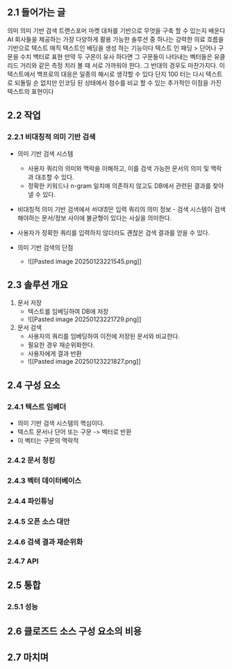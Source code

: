 ## 2.1 들어가는 글
의미 의미 기반 검색 트랜스포머 마켓 대처를 기반으로 무엇을 구축 할 수 있는지 배운다
AI 회사들을 제공하는 가장 다양하게 활용 가능한 솔루션 중 하나는 강력한 의료 흐름을 기반으로 텍스트 매직 텍스트인 배딩을 생성 하는 기능이다
텍스트 인 패딩 > 단어나 구문을 수치 백터로 표현
만약 두 구몬이 유사 하다면 그 구문들이 나타내는 벡터들은 유클리드 거리와 같은 측정 치러 볼 때 서로 가까워야 한다. 그 반대의 경우도 마찬가지다.
이 텍스트에서 백프로의 대응은 일종의 해시로 생각할 수 있다
단지 100 터는 다시 텍스트로 되돌릴 순 없지만 인코딩 된 상태에서 점수를 비교 할 수 있는 추가적인 이점을 가진 텍스트의 표현이다


## 2.2 작업

### 2.2.1 비대칭적 의미 기반 검색
- 의미 기반 검색 시스템
	- 사용자 쿼리의 의미와 맥락을 이해하고, 이를 검색 가능한 문서의 의미 및 맥락과 대조할 수 있다.
	- 정확한 키워드나 n-gram 일치에 의존하지 않고도 DB에서 관련된 결과를 찾아낼 수 있다.
	
- 비대칭적 의미 기반 검색에서 *비대칭*은 입력 쿼리의 의미 정보 - 검색 시스템이 검색해야하는 문서/정보 사이에 불균형이 있다는 사실을 의미한다.
- 사용자가 정확한 쿼리를 입력하지 않더라도 괜찮은 검색 결과를 얻을 수 있다.

- 의미 기반 검색의 단점
	- ![[Pasted image 20250123221545.png]]

## 2.3 솔루션 개요
1. 문서 저장
	- 텍스트를 임베딩하여 DB에 저장
	- ![[Pasted image 20250123221729.png]]
2. 문서 검색
	- 사용자의 쿼리를 임베딩하여 이전에 저장된 문서와 비교한다.
	- 필요한 경우 재순위화한다.
	- 사용자에게 결과 반환
	- ![[Pasted image 20250123221827.png]]

## 2.4 구성 요소

### 2.4.1 텍스트 임베더
- 의미 기반 검색 시스템의 핵심이다.
- 텍스트 문서나 단어 또는 구문 -> 벡터로 반환
- 이 벡터는 구문의 맥락적 

### 2.4.2 문서 청킹

### 2.4.3 벡터 데이터베이스

### 2.4.4 파인튜닝

### 2.4.5 오픈 소스 대안

### 2.4.6 검색 결과 재순위화

### 2.4.7 API

## 2.5 통합

### 2.5.1 성능

## 2.6 클로즈드 소스 구성 요소의 비용

## 2.7 마치며